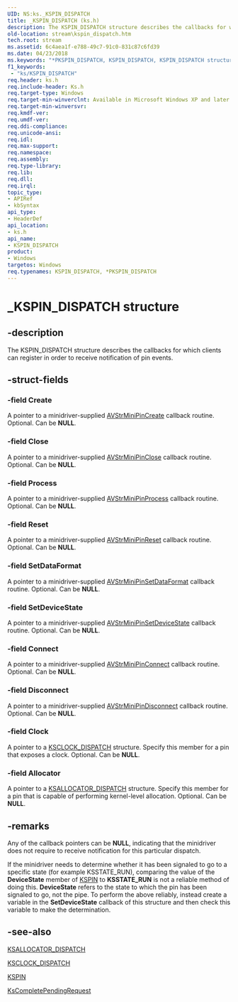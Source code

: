 ```yaml
---
UID: NS:ks._KSPIN_DISPATCH
title: _KSPIN_DISPATCH (ks.h)
description: The KSPIN_DISPATCH structure describes the callbacks for which clients can register in order to receive notification of pin events.
old-location: stream\kspin_dispatch.htm
tech.root: stream
ms.assetid: 6c4aea1f-e788-49c7-91c0-831c87c6fd39
ms.date: 04/23/2018
ms.keywords: "*PKSPIN_DISPATCH, KSPIN_DISPATCH, KSPIN_DISPATCH structure [Streaming Media Devices], PKSPIN_DISPATCH, PKSPIN_DISPATCH structure pointer [Streaming Media Devices], _KSPIN_DISPATCH, avstruct_2ef1e08b-327f-476c-9c0b-804582f67815.xml, ks/KSPIN_DISPATCH, ks/PKSPIN_DISPATCH, stream.kspin_dispatch"
f1_keywords:
 - "ks/KSPIN_DISPATCH"
req.header: ks.h
req.include-header: Ks.h
req.target-type: Windows
req.target-min-winverclnt: Available in Microsoft Windows XP and later operating systems and in Microsoft DirectX 8.0 and later versions.
req.target-min-winversvr: 
req.kmdf-ver: 
req.umdf-ver: 
req.ddi-compliance: 
req.unicode-ansi: 
req.idl: 
req.max-support: 
req.namespace: 
req.assembly: 
req.type-library: 
req.lib: 
req.dll: 
req.irql: 
topic_type:
- APIRef
- kbSyntax
api_type:
- HeaderDef
api_location:
- ks.h
api_name:
- KSPIN_DISPATCH
product:
- Windows
targetos: Windows
req.typenames: KSPIN_DISPATCH, *PKSPIN_DISPATCH
---
```


# _KSPIN_DISPATCH structure


## -description


The KSPIN_DISPATCH structure describes the callbacks for which clients can register in order to receive notification of pin events.


## -struct-fields




### -field Create

A pointer to a minidriver-supplied <a href="https://docs.microsoft.com/windows-hardware/drivers/ddi/ks/nc-ks-pfnkspinirp">AVStrMiniPinCreate</a> callback routine. Optional. Can be <b>NULL</b>.


### -field Close

A pointer to a minidriver-supplied <a href="https://docs.microsoft.com/previous-versions/ff556329(v=vs.85)">AVStrMiniPinClose</a> callback routine. Optional. Can be <b>NULL</b>.


### -field Process

A pointer to a minidriver-supplied <a href="https://docs.microsoft.com/windows-hardware/drivers/ddi/ks/nc-ks-pfnkspin">AVStrMiniPinProcess</a> callback routine. Optional. Can be <b>NULL</b>.


### -field Reset

A pointer to a minidriver-supplied <a href="https://docs.microsoft.com/previous-versions/ff556354(v=vs.85)">AVStrMiniPinReset</a> callback routine. Optional. Can be <b>NULL</b>.


### -field SetDataFormat

A pointer to a minidriver-supplied <a href="https://docs.microsoft.com/windows-hardware/drivers/ddi/ks/nc-ks-pfnkspinsetdataformat">AVStrMiniPinSetDataFormat</a> callback routine. Optional. Can be <b>NULL</b>.


### -field SetDeviceState

A pointer to a minidriver-supplied <a href="https://docs.microsoft.com/windows-hardware/drivers/ddi/ks/nc-ks-pfnkspinsetdevicestate">AVStrMiniPinSetDeviceState</a> callback routine. Optional. Can be <b>NULL</b>.


### -field Connect

A pointer to a minidriver-supplied <a href="https://docs.microsoft.com/previous-versions/ff556332(v=vs.85)">AVStrMiniPinConnect</a> callback routine. Optional. Can be <b>NULL</b>.


### -field Disconnect

A pointer to a minidriver-supplied <a href="https://docs.microsoft.com/windows-hardware/drivers/ddi/ks/nc-ks-pfnkspinvoid">AVStrMiniPinDisconnect</a> callback routine. Optional. Can be <b>NULL</b>.


### -field Clock

A pointer to a <a href="https://docs.microsoft.com/windows-hardware/drivers/ddi/ks/ns-ks-_ksclock_dispatch">KSCLOCK_DISPATCH</a> structure. Specify this member for a pin that exposes a clock. Optional. Can be <b>NULL</b>.


### -field Allocator

A pointer to a <a href="https://docs.microsoft.com/windows-hardware/drivers/ddi/ks/ns-ks-_ksallocator_dispatch">KSALLOCATOR_DISPATCH</a> structure. Specify this member for a pin that is capable of performing kernel-level allocation. Optional. Can be <b>NULL</b>.


## -remarks



Any of the callback pointers can be <b>NULL</b>, indicating that the minidriver does not require to receive notification for this particular dispatch.

If the minidriver needs to determine whether it has been signaled to go to a specific state (for example KSSTATE_RUN), comparing the value of the <b>DeviceState</b> member of <a href="https://docs.microsoft.com/windows-hardware/drivers/ddi/ks/ns-ks-_kspin">KSPIN</a> to <b>KSSTATE_RUN</b> is not a reliable method of doing this. <b>DeviceState</b> refers to the state to which the pin has been signaled to go, not the pipe. To perform the above reliably, instead create a variable in the <b>SetDeviceState</b> callback of this structure and then check this variable to make the determination.




## -see-also




<a href="https://docs.microsoft.com/windows-hardware/drivers/ddi/ks/ns-ks-_ksallocator_dispatch">KSALLOCATOR_DISPATCH</a>



<a href="https://docs.microsoft.com/windows-hardware/drivers/ddi/ks/ns-ks-_ksclock_dispatch">KSCLOCK_DISPATCH</a>



<a href="https://docs.microsoft.com/windows-hardware/drivers/ddi/ks/ns-ks-_kspin">KSPIN</a>



<a href="https://docs.microsoft.com/windows-hardware/drivers/ddi/ks/nf-ks-kscompletependingrequest">KsCompletePendingRequest</a>
 

 

